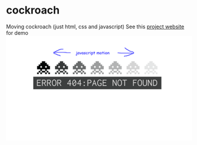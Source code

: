 # cockroach
Moving cockroach (just html, css and javascript)
See this [project website](http://nataliavolik.github.io/cockroach/) for demo
![Project Cover](/img/projectCover.png)
